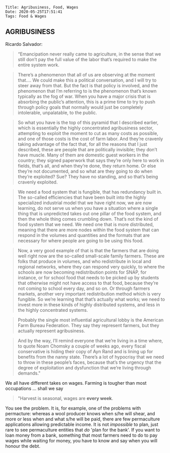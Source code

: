    Title: Agribusiness, Food, Wages
    Date: 2020-05-25T17:51:41
    Tags: Food & Wages

## AGRIBUSINESS

Ricardo Salvador: 

>“Emancipation never really came to agriculture, in the sense that we still don’t pay the full value of the labor that’s required to make the entire system work.

>There’s a phenomenon that all of us are observing at the moment that…. We could make this a political conversation, and I will try to steer away from that. But the fact is that policy is involved, and the phenomenon that I’m referring to is the phenomenon that’s known typically as the fog of war. When you have a major crisis that is absorbing the public’s attention, this is a prime time to try to push through policy goals that normally would just be completely intolerable, unpalatable, to the public.

<!-- more -->

>So what you have is the top of this pyramid that I described earlier, which is essentially the highly concentrated agribusiness sector, attempting to exploit the moment to cut as many costs as possible, and one of those costs is the cost of farm labor. And they’re cravenly taking advantage of the fact that, for all the reasons that I just described, these are people that are politically invisible; they don’t have muscle. Many of them are domestic guest workers in the country; they signed paperwork that says they’re only here to work in fields, that’s all, and when they’re done, they return home. Or else they’re not documented, and so what are they going to do when they’re exploited? Sue? They have no standing, and so that’s being cravenly exploited.

>We need a food system that is fungible, that has redundancy built in. The so-called efficiencies that have been built into the highly specialized industrial model that we have right now, we are now learning, do not serve us when you have a situation where a single thing that is unpredicted takes out one pillar of the food system, and then the whole thing comes crumbling down. That’s not the kind of food system that we need. We need one that is more distributed, meaning that there are more nodes within the food system that can respond in the volumes and quantities and the formats that are necessary for where people are going to be using this food.

>Now, a very good example of that is that the farmers that are doing well right now are the so-called small-scale family farmers. These are folks that produce in volumes, and who redistribute in local and regional networks, where they can respond very quickly, to where the schools are now becoming redistribution points for SNAP, for instance, or for school food that needs to be picked up by students that otherwise might not have access to that food, because they’re not coming to school every day, and so on. Or through farmers markets, another very important redistribution method which is very fungible. So we’re learning that that’s actually what works; we need to invest more in these kinds of highly distributed systems, and less in the highly concentrated systems.

>Probably the single most influential agricultural lobby is the American Farm Bureau Federation. They say they represent farmers, but they actually represent agribusiness.

>And by the way, I’ll remind everyone that we’re living in a time where, to quote Noam Chomsky a couple of weeks ago, every fiscal conservative is hiding their copy of Ayn Rand and is lining up for benefits from the nanny state. There’s a lot of hypocrisy that we need to throw in these people’s faces, because that’s the urgency that the degree of exploitation and dysfunction that we’re living through demands."

We all have different takes on wages. Farming is tougher than most occupations ... shall we say 

>"Harvest is seasonal, wages are **every week**. 

You see the problem. It is, for example, one of the problems with permacture: whereas a wool producer knows when s/he will shear, and more or less when and what s/he will be paid, there are few permaculture applications allowing predictable income. It is not _impossible_ to plan, just rare to see permaculture entities that _do_ 'plan for the bank'. If you want to loan money from a bank, something that most farmers need to do to pay wages while waiting for money, you have to know and say when you will honour the debt.